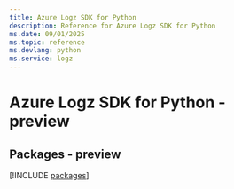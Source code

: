 ```yaml
---
title: Azure Logz SDK for Python
description: Reference for Azure Logz SDK for Python
ms.date: 09/01/2025
ms.topic: reference
ms.devlang: python
ms.service: logz
---
```

# Azure Logz SDK for Python - preview
## Packages - preview
[!INCLUDE [packages](logz-index.md)]